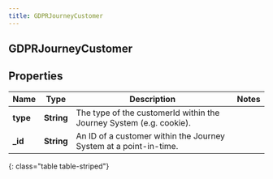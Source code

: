 ```yaml
---
title: GDPRJourneyCustomer
---
```

## GDPRJourneyCustomer

## Properties

|Name | Type | Description | Notes|
|------------ | ------------- | ------------- | -------------|
| **type** | **String** | The type of the customerId within the Journey System (e.g. cookie). | |
| **_id** | **String** | An ID of a customer within the Journey System at a point-in-time. | |
{: class="table table-striped"}


